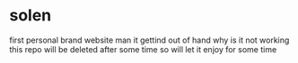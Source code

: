     
# solen
first personal brand website 
man it gettind out of hand 
 why is it not working this repo will be deleted after some time so will let it enjoy for some time 
   
